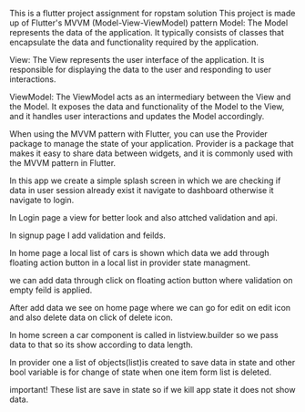 This is a flutter project assignment for ropstam solution
This project is made up of Flutter's MVVM (Model-View-ViewModel) pattern
Model: The Model represents the data of the application. It typically consists of classes that encapsulate the data and functionality required by the application.

View: The View represents the user interface of the application. It is responsible for displaying the data to the user and responding to user interactions.

ViewModel: The ViewModel acts as an intermediary between the View and the Model. It exposes the data and functionality of the Model to the View, and it handles user interactions and updates the Model accordingly.

When using the MVVM pattern with Flutter, you can use the Provider package to manage the state of your application. Provider is a package that makes it easy to share data between widgets, and it is commonly used with the MVVM pattern in Flutter.

In this app we create a simple splash screen in which we are checking if data in user session already exist it navigate to dashboard otherwise it navigate to login.

In Login page a view for better look and also attched validation and api.

In signup page I add validation and feilds.

In home page a local list of cars is shown which data we add through floating action button in a local list in provider state managment.

we can add data through click on floating action button where validation on empty feild is applied.

After add data we see on home page where we can go for edit on edit icon and also delete data on click of delete icon.

In home screen a car component is called in listview.builder so we pass data to that so its show according to data length.

In provider one a list of objects(list<String>)is created to save data in state and other bool variable is for change of state when one item form list is deleted.

important!
These list are save in state so if we kill app state it does not show data.
